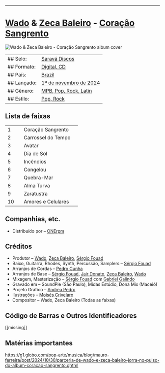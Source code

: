 ___
# [Wado](https://www.discogs.com/artist/1071855-Wado) & [Zeca Baleiro](https://www.discogs.com/artist/174582-Zeca-Baleiro) - [Coração Sangrento](https://open.spotify.com/track/0aejkKfbSlG31ARStDQ13R)

![Wado & Zeca Baleiro - Coração Sangrento album cover](<missing>)

| | |
|---|---|
|## Selo:|[Saravá Discos](https://www.isrbx.me/3138159184-zeca-baleiro-amp-wado-coracao-sangrento-2024-hi-res.html)|
|## Formato:|[Digital, CD](https://www.discogs.com/search/?format_exact=Digital)|
|## País:|[Brazil](https://www.discogs.com/search/?country_exact=Brazil)|
|## Lançado:|[1º de novembro de 2024](https://alnb.com.br/brasil/zeca-baleiro-e-wado-lancam-o-album-coracao-sangrento/)|
|## Gênero:|[MPB, Pop, Rock, Latin](https://www.isrbx.me/3138159184-zeca-baleiro-amp-wado-coracao-sangrento-2024-hi-res.html)|
|## Estilo:|[Pop, Rock](https://www.discogs.com/style/Pop)|

## Lista de faixas

| | | | |
|---|---|---|---|
|1||Coração Sangrento|<missing>|
|2||Carrossel do Tempo|<missing>|
|3||Avatar|<missing>|
|4||Dia de Sol|<missing>|
|5||Incêndios|<missing>|
|6||Congelou|<missing>|
|7||Quebra-Mar|<missing>|
|8||Alma Turva|<missing>|
|9||Zaratustra|<missing>|
|10||Amores e Celulares|<missing>|

## Companhias, etc.

- Distribuído por – [ONErpm](https://082noticias.com/2024/10/31/coracao-sangrento-disco-de-wado-e-zeca-baleiro-estreia-amanha-1o/)

## Créditos

- Produtor – [Wado](https://www.discogs.com/artist/1071855-Wado), [Zeca Baleiro](https://www.discogs.com/artist/174582-Zeca-Baleiro), [Sérgio Fouad](https://www.discogs.com/artist/)
- Baixo, Guitarra, Rhodes, Synth, Percussão, Samplers – [Sérgio Fouad](https://www.discogs.com/artist/)
- Arranjos de Cordas – [Pedro Cunha](https://www.discogs.com/artist/)
- Arranjos de Base – [Sérgio Fouad](https://www.discogs.com/artist/), [Jair Donato](https://www.discogs.com/artist/), [Zeca Baleiro](https://www.discogs.com/artist/174582-Zeca-Baleiro), [Wado](https://www.discogs.com/artist/1071855-Wado)
- Mixagem, Masterização – [Sérgio Fouad](https://www.discogs.com/artist/) com [Gabriel Galindo](https://www.discogs.com/artist/)
- Gravado em – SoundPie (São Paulo), Midas Estúdio, Dona Mix (Maceió)
- Projeto Gráfico – [Andrea Pedro](https://www.discogs.com/artist/)
- Ilustrações – [Moisés Crivelaro](https://www.discogs.com/artist/)
- Compositor – Wado, Zeca Baleiro (Todas as faixas)

## Código de Barras e Outros Identificadores

[[missing]]

## Matérias importantes
https://g1.globo.com/pop-arte/musica/blog/mauro-ferreira/post/2024/10/30/parceria-de-wado-e-zeca-baleiro-jorra-no-pulso-do-album-coracao-sangrento.ghtml